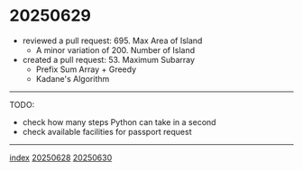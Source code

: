 <head><meta name="viewport" content="width=device-width, initial-scale=1.0, user-scalable=yes" /><meta charset="UTF-8"></head>

# 20250629

- reviewed a pull request: 695. Max Area of Island
	- A minor variation of 200. Number of Island
- created a pull request: 53. Maximum Subarray
	- Prefix Sum Array + Greedy
	- Kadane's Algorithm

---

TODO:

- check how many steps Python can take in a second
- check available facilities for passport request

---

[index](../../index.html)
[20250628](20250628.html)
[20250630](20250630.html)
